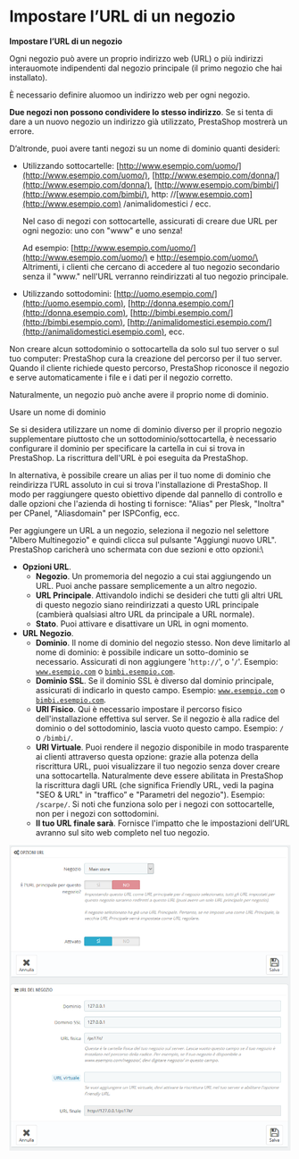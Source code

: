 # Impostare l’URL di un negozio

**Impostare l’URL di un negozio**

Ogni negozio può avere un proprio indirizzo web (URL) o più indirizzi interauomote indipendenti dal negozio principale (il primo negozio che hai installato).

È necessario definire aluomoo un indirizzo web per ogni negozio.

**Due negozi non possono condividere lo stesso indirizzo**. Se si tenta di dare a un nuovo negozio un indirizzo già utilizzato, PrestaShop mostrerà un errore.

D’altronde, puoi avere tanti negozi su un nome di dominio quanti desideri:

*   Utilizzando sottocartelle: [http://www.esempio.com/uomo/](http://www.esempio.com/uomo/), [http://www.esempio.com/donna/](http://www.esempio.com/donna/), [http://www.esempio.com/bimbi/](http://www.esempio.com/bimbi/), http: //[www.esempio.com](http://www.esempio.com) /animalidomestici / ecc.

    Nel caso di negozi con sottocartelle, assicurati di creare due URL per ogni negozio: uno con "www" e uno senza!

    Ad esempio: [http://www.esempio.com/uomo/](http://www.esempio.com/uomo/) e [http://esempio.com/uomo/\
    ](http://esempio.com/uomo/)\
    Altrimenti, i clienti che cercano di accedere al tuo negozio secondario senza il "www." nell'URL verranno reindirizzati al tuo negozio principale.
* Utilizzando sottodomini: [http://uomo.esempio.com/](http://uomo.esempio.com), [http://donna.esempio.com/](http://donna.esempio.com), [http://bimbi.esempio.com/](http://bimbi.esempio.com), [http://animalidomestici.esempio.com/](http://animalidomestici.esempio.com), ecc.

Non creare alcun sottodominio o sottocartella da solo sul tuo server o sul tuo computer: PrestaShop cura la creazione del percorso per il tuo server. Quando il cliente richiede questo percorso, PrestaShop riconosce il negozio e serve automaticamente i file e i dati per il negozio corretto.

Naturalmente, un negozio può anche avere il proprio nome di dominio.

Usare un nome di dominio

Se si desidera utilizzare un nome di dominio diverso per il proprio negozio supplementare piuttosto che un sottodominio/sottocartella, è necessario configurare il dominio per specificare la cartella in cui si trova in PrestaShop. La riscrittura dell'URL è poi eseguita da PrestaShop.

In alternativa, è possibile creare un alias per il tuo nome di dominio che reindirizza l’URL assoluto in cui si trova l'installazione di PrestaShop. Il modo per raggiungere questo obiettivo dipende dal pannello di controllo e dalle opzioni che l'azienda di hosting ti fornisce: "Alias" per Plesk, "Inoltra" per CPanel, "Aliasdomain" per ISPConfig, ecc.

Per aggiungere un URL a un negozio, seleziona il negozio nel selettore "Albero Multinegozio" e quindi clicca sul pulsante "Aggiungi nuovo URL". PrestaShop caricherà uno schermata con due sezioni e otto opzioni:\


* **Opzioni URL**.
  * **Negozio**. Un promemoria del negozio a cui stai aggiungendo un URL. Puoi anche passare semplicemente a un altro negozio.
  * **URL Principale**. Attivandolo indichi se desideri che tutti gli altri URL di questo negozio siano reindirizzati a questo URL principale (cambierà qualsiasi altro URL da principale a URL normale).
  * **Stato**. Puoi attivare e disattivare un URL in ogni momento.
* **URL Negozio**.
  * **Dominio**. Il nome di dominio del negozio stesso. Non deve limitarlo al nome di dominio: è possibile indicare un sotto-dominio se necessario. Assicurati di non aggiungere '`http://`', o '`/`'. Esempio: [`www.esempio.com`](http://www.example.com) o [`bimbi.esempio.com`](http://kids.example.com).
  * **Dominio SSL**. Se il dominio SSL è diverso dal dominio principale, assicurati di indicarlo in questo campo. Esempio: [`www.esempio.com`](http://www.example.com) o [`bimbi.esempio.com`](http://kids.example.com).
  * **URI Fisico**. Qui è necessario impostare il percorso fisico dell'installazione effettiva sul server. Se il negozio è alla radice del dominio o del sottodominio, lascia vuoto questo campo. Esempio: `/` o `/bimbi/`.
  * **URI Virtuale**. Puoi rendere il negozio disponibile in modo trasparente ai clienti attraverso questa opzione: grazie alla potenza della riscrittura URL, puoi visualizzare il tuo negozio senza dover creare una sottocartella. Naturalmente deve essere abilitata in PrestaShop la riscrittura dagli URL (che significa Friendly URL, vedi la pagina "SEO & URL" in "traffico” e "Parametri del negozio"). Esempio: `/scarpe/`. Si noti che funziona solo per i negozi con sottocartelle, non per i negozi con sottodomini.
  * **Il tuo URL finale sarà**. Fornisce l'impatto che le impostazioni dell’URL avranno sul sito web completo nel tuo negozio.

![](../../.gitbook/assets/54267474.png)

